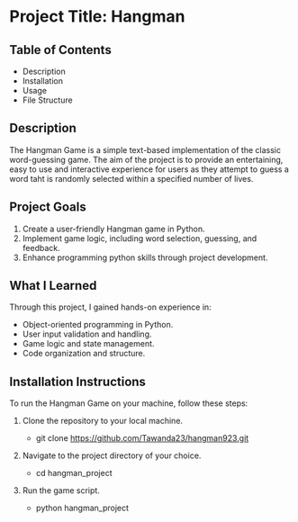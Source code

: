 # Project Title: Hangman

## Table of Contents

- Description
- Installation
- Usage
- File Structure

## Description
The Hangman Game is a simple text-based implementation of the classic word-guessing game. The aim of the project is to provide an entertaining, easy to use and interactive experience for users as they attempt to guess a word taht is randomly selected within a specified number of lives.

## Project Goals
1. Create a user-friendly Hangman game in Python.
2. Implement game logic, including word selection, guessing, and feedback.
3. Enhance programming python skills through project development.

## What I Learned
Through this project, I gained hands-on experience in:

- Object-oriented programming in Python.
- User input validation and handling.
- Game logic and state management.
- Code organization and structure.

## Installation Instructions

To run the Hangman Game on your machine, follow these steps:

1. Clone the repository to your local machine.
   * git clone https://github.com/Tawanda23/hangman923.git

2. Navigate to the project directory of your choice.
   * cd hangman_project

3. Run the game script.
   * python hangman_project

